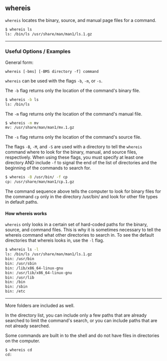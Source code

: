 whereis
-------

`whereis` locates the binary, source, and manual page files for a command.

~~~ bash
$ whereis ls
ls: /bin/ls /usr/share/man/man1/ls.1.gz
~~~

---

### Useful Options / Examples
General form:

`whereis [-bms] [-BMS directory -f] command`

`whereis` can be used with the flags `-b`, `-m`, or `-s`.

The `-b` flag returns only the location of the command's binary file.

~~~ bash
$ whereis -b ls
ls: /bin/ls
~~~

The `-m` flag returns only the location of the command's manual file.

~~~ bash
$ whereis -m mv
mv: /usr/share/man/man1/mv.1.gz
~~~

The `-s` flag returns only the location of the command's source file.

The flags `-B`, `-M`, and `-S` are used with a directory to tell the `whereis` command where to look for the binary, manual, and source files, respectively. When using these flags, you must specify at least one directory AND include `-f` to signal the end of the list of directories and the beginning of the commands to search for.

~~~bash
$ whereis -B /usr/bin/ -f cp
cp: /usr/share/man/man1/cp.1.gz
~~~

The command sequence above tells the computer to look for binary files for the command `cp` only in the directory /usr/bin/ and look for other file types in default paths.

#### How whereis works
`whereis` only looks in a certain set of hard-coded paths for the binary, source, and command files. This is why it is sometimes necessary to tell the whereis command what other directories to search in. To see the default directories that whereis looks in, use the `-l` flag.

~~~bash
$ whereis ls -l
ls: /bin/ls /usr/share/man/man1/ls.1.gz
bin: /usr/bin
bin: /usr/sbin
bin: /lib/x86_64-linux-gnu
bin: /usr/lib/x86_64-linux-gnu
bin: /usr/lib
bin: /bin
bin: /sbin
bin: /etc
~~~
---
More folders are included as well.

In the directory list, you can include only a few paths that are already searched to limit the command's search, or you can include paths that are not already searched.

Some commands are built in to the shell and do not have files in directories on the computer.

~~~bash
$ whereis cd
cd:
~~~

